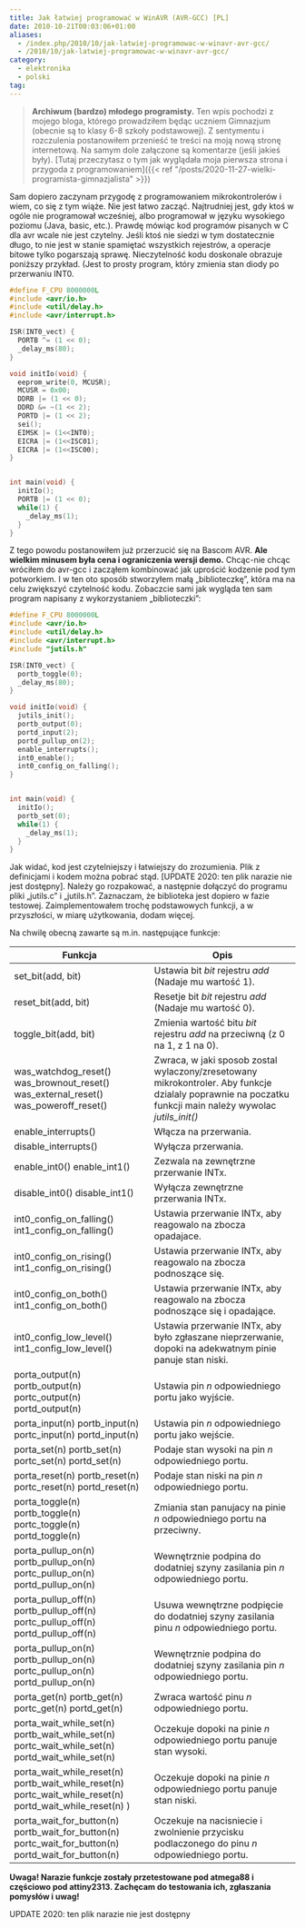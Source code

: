 ```yaml
---
title: Jak łatwiej programować w WinAVR (AVR-GCC) [PL]
date: 2010-10-21T00:03:06+01:00
aliases:
  - /index.php/2010/10/jak-latwiej-programowac-w-winavr-avr-gcc/
  - /2010/10/jak-latwiej-programowac-w-winavr-avr-gcc/
category:
  - elektronika
  - polski
tag:
---
```


> **Archiwum (bardzo) młodego programisty.** Ten wpis pochodzi z mojego bloga, którego prowadziłem będąc uczniem Gimnazjum (obecnie są to klasy 6-8 szkoły podstawowej). Z sentymentu i rozczulenia postanowiłem przenieść te treści na moją nową stronę internetową. Na samym dole załączone są komentarze (jeśli jakieś były). [Tutaj przeczytasz o tym jak wyglądała moja pierwsza strona i przygoda z programowaniem]({{< ref "/posts/2020-11-27-wielki-programista-gimnazjalista" >}})
> 
Sam dopiero zaczynam przygodę z programowaniem mikrokontrolerów i wiem, co się z tym wiąże. Nie jest łatwo zacząć. Najtrudniej jest, gdy ktoś w ogóle nie programował wcześniej, albo programował w języku wysokiego poziomu (Java, basic, etc.). Prawdę mówiąc kod programów pisanych w C dla avr wcale nie jest czytelny. Jeśli ktoś nie siedzi w tym dostatecznie długo, to nie jest w stanie spamiętać wszystkich rejestrów, a operacje bitowe tylko pogarszają sprawę. Nieczytelność kodu doskonale obrazuje poniższy przykład. (Jest to prosty program, który zmienia stan diody po przerwaniu INT0.

```c
#define F_CPU 8000000L
#include <avr/io.h>
#include <util/delay.h>
#include <avr/interrupt.h>

ISR(INT0_vect) {
  PORTB ^= (1 << 0);
  _delay_ms(80);
}

void initIo(void) {
  eeprom_write(0, MCUSR);
  MCUSR = 0x00;
  DDRB |= (1 << 0);
  DDRD &= ~(1 << 2);
  PORTD |= (1 << 2);
  sei();
  EIMSK |= (1<<INT0);
  EICRA |= (1<<ISC01);
  EICRA |= (1<<ISC00);
}


int main(void) {
  initIo();
  PORTB |= (1 << 0);
  while(1) {
    _delay_ms(1);
  }
}
```

Z tego powodu postanowiłem już przerzucić się na Bascom AVR. **Ale wielkim minusem była cena i ograniczenia wersji demo.** Chcąc-nie chcąc wróciłem do avr-gcc i zacząłem kombinować jak uprościć kodzenie pod tym potworkiem. I w ten oto sposób stworzyłem małą „biblioteczkę”, która ma na celu zwiększyć czytelność kodu. Zobaczcie sami jak wygląda ten sam program napisany z wykorzystaniem „biblioteczki”:

```c
#define F_CPU 8000000L
#include <avr/io.h>
#include <util/delay.h>
#include <avr/interrupt.h>
#include "jutils.h"

ISR(INT0_vect) {
  portb_toggle(0);
  _delay_ms(80);
}

void initIo(void) {
  jutils_init();
  portb_output(0);
  portd_input(2);
  portd_pullup_on(2);
  enable_interrupts();
  int0_enable();
  int0_config_on_falling();
}


int main(void) {
  initIo();
  portb_set(0);
  while(1) {
    _delay_ms(1);
  }
}
```

Jak widać, kod jest czytelniejszy i łatwiejszy do zrozumienia. Plik z definicjami i kodem można pobrać stąd.  [UPDATE 2020: ten plik narazie nie jest dostępny]. Należy go rozpakować, a następnie dołączyć do programu pliki „jutils.c” i „jutils.h”. Zaznaczam, że biblioteka jest dopiero w fazie testowej. Zaimplementowałem trochę podstawowych funkcji, a w przyszłości, w miarę użytkowania, dodam więcej.

Na chwilę obecną zawarte są m.in. następujące funkcje:

| **Funkcja**                                                  | **Opis**                                                     |
| ------------------------------------------------------------ | ------------------------------------------------------------ |
| set_bit(add,  bit)                                           | Ustawia  bit *bit* rejestru *add* (Nadaje mu wartość 1).     |
| reset_bit(add,  bit)                                         | Resetje  bit *bit* rejestru *add* (Nadaje mu wartość 0).     |
| toggle_bit(add,  bit)                                        | Zmienia  wartość bitu *bit* rejestru *add* na przeciwną  (z 0 na 1, z 1 na 0). |
| was_watchdog_reset()  was_brownout_reset()  was_external_reset()  was_poweroff_reset() | Zwraca,  w jaki sposob zostal wylaczony/zresetowany mikrokontroler. Aby funkcje  dzialaly poprawnie na poczatku funkcji main należy wywolac *jutils_init()* |
| enable_interrupts()                                          | Włącza  na przerwania.                                       |
| disable_interrupts()                                         | Wyłącza  przerwania.                                         |
| enable_int0()  enable_int1()                                 | Zezwala  na zewnętrzne przerwanie INTx.                      |
| disable_int0()  disable_int1()                               | Wyłącza  zewnętrzne przerwania INTx.                         |
| int0_config_on_falling()  int1_config_on_falling()           | Ustawia  przerwanie INTx, aby reagowalo na zbocza opadajace. |
| int0_config_on_rising()  int1_config_on_rising()             | Ustawia  przerwanie INTx, aby reagowalo na zbocza podnoszące się. |
| int0_config_on_both()  int1_config_on_both()                 | Ustawia  przerwanie INTx, aby reagowalo na zbocza podnoszące się i opadające. |
| int0_config_low_level()  int1_config_low_level()             | Ustawia  przerwanie INTx, aby było zgłaszane nieprzerwanie, dopoki na adekwatnym pinie  panuje stan niski. |
| porta_output(n)  portb_output(n)  portc_output(n)  portd_output(n) | Ustawia  pin *n* odpowiedniego portu jako wyjście.           |
| porta_input(n)  portb_input(n)  portc_input(n)  portd_input(n) | Ustawia  pin *n* odpowiedniego portu jako wejście.           |
| porta_set(n)  portb_set(n)  portc_set(n)  portd_set(n)       | Podaje  stan wysoki na pin *n* odpowiedniego portu.          |
| porta_reset(n)  portb_reset(n)  portc_reset(n)  portd_reset(n) | Podaje  stan niski na pin *n* odpowiedniego portu.           |
| porta_toggle(n)  portb_toggle(n)  portc_toggle(n)  portd_toggle(n) | Zmiania  stan panujacy na pinie *n* odpowiedniego portu na przeciwny. |
| porta_pullup_on(n)  portb_pullup_on(n)  portc_pullup_on(n)  portd_pullup_on(n) | Wewnętrznie  podpina do dodatniej szyny zasilania pin *n* odpowiedniego  portu. |
| porta_pullup_off(n)  portb_pullup_off(n)  portc_pullup_off(n)  portd_pullup_off(n) | Usuwa  wewnętrzne podpięcie do dodatniej szyny zasilania pinu *n* odpowiedniego  portu. |
| porta_pullup_on(n)  portb_pullup_on(n)  portc_pullup_on(n)  portd_pullup_on(n) | Wewnętrznie  podpina do dodatniej szyny zasilania pin *n* odpowiedniego  portu. |
| porta_get(n)  portb_get(n)  portc_get(n)  portd_get(n)       | Zwraca  wartość pinu *n* odpowiedniego portu.                |
| porta_wait_while_set(n)  portb_wait_while_set(n)  portc_wait_while_set(n)  portd_wait_while_set(n) | Oczekuje  dopoki na pinie *n* odpowiedniego portu panuje stan wysoki. |
| porta_wait_while_reset(n)  portb_wait_while_reset(n)  portc_wait_while_reset(n)  portd_wait_while_reset(n)   ) | Oczekuje  dopoki na pinie *n* odpowiedniego portu panuje stan niski. |
| porta_wait_for_button(n)  portb_wait_for_button(n)  portc_wait_for_button(n)  portd_wait_for_button(n) | Oczekuje  na nacisniecie i zwolnienie przycisku podlaczonego do pinu *n* odpowiedniego  portu. |

**Uwaga! Narazie funkcje zostały przetestowane pod atmega88 i częściowo pod attiny2313. Zachęcam do testowania ich, zgłaszania pomysłów i uwag!**

UPDATE 2020: ten plik narazie nie jest dostępny